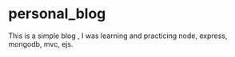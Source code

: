 # personal_blog
This is a simple blog , I was learning and practicing node, express, mongodb, mvc, ejs.

